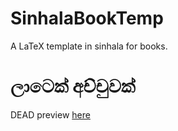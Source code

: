 # SinhalaBookTemp

A LaTeX template in sinhala for books.

# ලාටෙක් අච්චුවක්

DEAD preview [here](https://github.com/amilapsn/SinhalaBookTemp/blob/master/main.pdf)
